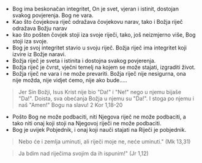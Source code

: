 - Bog  ima beskonačan integritet, On je svet, vjeran i istinit, dostojan svakog povjerenja. Bog ne vara.
- Kao što čovjekova riječ odražava čovjekovu narav, tako i Božja riječ odražava Božju narav
- kao što pošten čovjek stoji iza svoje riječi, tako, još neizmjerno više, Bog stoji iza svoje.
- Bog je svoj integritet stavio u svoju riječ. Božja riječ ima integritet koji izvire iz Božje naravi. 
- Božja riječ je sveta i istinita i dostojna svakog povjerenja. 
- Božja riječ je čvrst, vječni temelj na kojem se može stajati, izgraditi život.
- Božja riječ ne vara i ne može prevariti. Božja riječ nije nesigurna, ona nije možda, nije vidjet ćemo, nije ako bude.....

> Jer Sin Božji, Isus Krist nije bio "Da!" i "Ne!" nego u njemu bijaše "Da!". Doista, sva obećanja Božja u njemu su "Da!". I stoga po njemu i naš "Amen!" Bogu na slavu! 2 Kor 1,18-20


- Pošto Bog ne može podbaciti, niti Njegova riječ ne može podbaciti, a tako niti onaj koji stoji na Njegovoj riječi ne može podbaciti.
- Bog je uvijek Pobjednik, i onaj koji nauči stajati na Riječi je pobjednik.

>Nebo će i zemlja uminuti, ali riječi moje ne, neće uminuti." (Mk 13,31)


> Ja bdim nad riječima svojim da ih ispunim!" (Jr 1,12)

